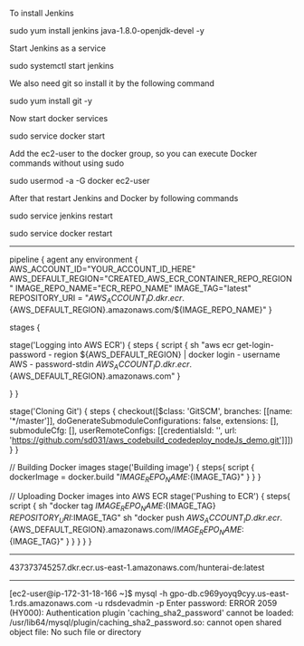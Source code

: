 To install Jenkins

sudo yum install jenkins java-1.8.0-openjdk-devel -y

Start Jenkins as a service

sudo systemctl start jenkins

We also need git so install it by the following command

sudo yum install git -y

Now start docker services

sudo service docker start

Add the ec2-user to the docker group, so you can execute Docker commands without using sudo

sudo usermod -a -G docker ec2-user

After that restart Jenkins and Docker by following commands

sudo service jenkins restart

sudo service docker restart


---------------


pipeline {
 agent any
 environment {
 AWS_ACCOUNT_ID="YOUR_ACCOUNT_ID_HERE"
 AWS_DEFAULT_REGION="CREATED_AWS_ECR_CONTAINER_REPO_REGION" 
 IMAGE_REPO_NAME="ECR_REPO_NAME"
 IMAGE_TAG="latest"
 REPOSITORY_URI = "${AWS_ACCOUNT_ID}.dkr.ecr.${AWS_DEFAULT_REGION}.amazonaws.com/${IMAGE_REPO_NAME}"
 }
 
 stages {
 
 stage('Logging into AWS ECR') {
 steps {
 script {
 sh "aws ecr get-login-password - region ${AWS_DEFAULT_REGION} | docker login - username AWS - password-stdin ${AWS_ACCOUNT_ID}.dkr.ecr.${AWS_DEFAULT_REGION}.amazonaws.com"
 }
 
 }
 }
 
 stage('Cloning Git') {
 steps {
 checkout([$class: 'GitSCM', branches: [[name: '*/master']], doGenerateSubmoduleConfigurations: false, extensions: [], submoduleCfg: [], userRemoteConfigs: [[credentialsId: '', url: 'https://github.com/sd031/aws_codebuild_codedeploy_nodeJs_demo.git']]]) 
 }
 }
 
 // Building Docker images
 stage('Building image') {
 steps{
 script {
 dockerImage = docker.build "${IMAGE_REPO_NAME}:${IMAGE_TAG}"
 }
 }
 }
 
 // Uploading Docker images into AWS ECR
 stage('Pushing to ECR') {
 steps{ 
 script {
 sh "docker tag ${IMAGE_REPO_NAME}:${IMAGE_TAG} ${REPOSITORY_URI}:$IMAGE_TAG"
 sh "docker push ${AWS_ACCOUNT_ID}.dkr.ecr.${AWS_DEFAULT_REGION}.amazonaws.com/${IMAGE_REPO_NAME}:${IMAGE_TAG}"
 }
 }
 }
 }
}



-----------------------

437373745257.dkr.ecr.us-east-1.amazonaws.com/hunterai-de:latest


--------------------------


[ec2-user@ip-172-31-18-166 ~]$ mysql -h gpo-db.c969yoyq9cyy.us-east-1.rds.amazonaws.com -u rdsdevadmin -p
Enter password:
ERROR 2059 (HY000): Authentication plugin 'caching_sha2_password' cannot be loaded: /usr/lib64/mysql/plugin/caching_sha2_password.so: cannot open shared object file: No such file or directory






